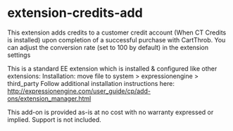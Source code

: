 extension-credits-add
=============================

This extension adds credits to a customer credit account (When CT Credits is installed) upon completion of a successful purchase with CartThrob. You can adjust the conversion rate (set to 100 by default) in the extension settings

This is a standard EE extension which is installed & configured like other extensions: 
Installation: move file to system > expressionengine > third_party 
Follow additional installation instructions here: 
http://expressionengine.com/user_guide/cp/add-ons/extension_manager.html




This add-on is provided as-is at no cost with no warranty expressed or implied. Support is not included. 